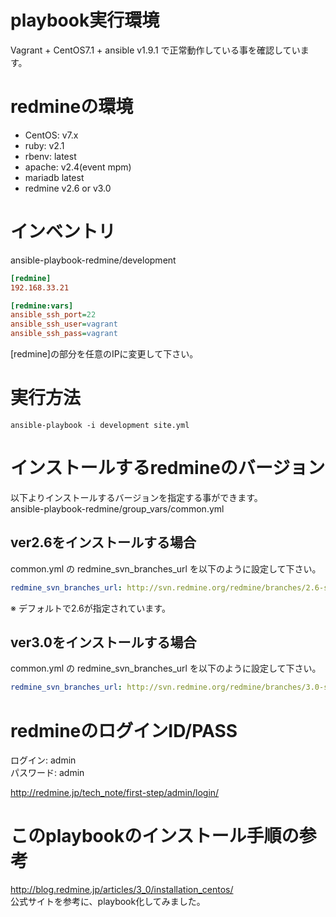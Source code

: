 # playbook実行環境

Vagrant + CentOS7.1 + ansible v1.9.1 で正常動作している事を確認しています。

# redmineの環境

* CentOS: v7.x
* ruby: v2.1
* rbenv: latest
* apache: v2.4(event mpm)
* mariadb latest
* redmine v2.6 or v3.0

# インベントリ

ansible-playbook-redmine/development

```ini
[redmine]
192.168.33.21

[redmine:vars]
ansible_ssh_port=22
ansible_ssh_user=vagrant
ansible_ssh_pass=vagrant
```

[redmine]の部分を任意のIPに変更して下さい。

# 実行方法

```
ansible-playbook -i development site.yml
```

# インストールするredmineのバージョン

以下よりインストールするバージョンを指定する事ができます。  
ansible-playbook-redmine/group_vars/common.yml

## ver2.6をインストールする場合

common.yml の redmine_svn_branches_url を以下のように設定して下さい。
```yaml
redmine_svn_branches_url: http://svn.redmine.org/redmine/branches/2.6-stable
```

※ デフォルトで2.6が指定されています。

## ver3.0をインストールする場合

common.yml の redmine_svn_branches_url を以下のように設定して下さい。
```yaml
redmine_svn_branches_url: http://svn.redmine.org/redmine/branches/3.0-stable
```

# redmineのログインID/PASS

ログイン: admin  
パスワード: admin  

http://redmine.jp/tech_note/first-step/admin/login/

# このplaybookのインストール手順の参考

http://blog.redmine.jp/articles/3_0/installation_centos/  
公式サイトを参考に、playbook化してみました。